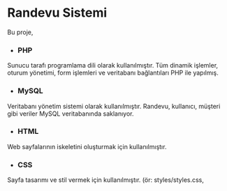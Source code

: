 # Randevu Sistemi

Bu proje, 
-	### PHP
  Sunucu tarafı programlama dili olarak kullanılmıştır. Tüm dinamik işlemler, oturum yönetimi, form işlemleri ve veritabanı bağlantıları PHP ile yapılmış.
-	### MySQL
Veritabanı yönetim sistemi olarak kullanılmıştır. Randevu, kullanıcı, müşteri gibi veriler MySQL veritabanında saklanıyor.
-	### HTML
Web sayfalarının iskeletini oluşturmak için kullanılmıştır.
-	### CSS
Sayfa tasarımı ve stil vermek için kullanılmıştır. (ör: styles/styles.css, <style> blokları)
-	### JavaScript
Sayfa üzerinde dinamik işlemler ve etkileşimler için kullanılmıştır. (ör: sidebar açma/kapama işlemleri)
- ### Bootstrap (veya Bootstrap ikonları)
Arayüzde ikonlar ve bazı stil bileşenleri için kullanılmış olabilir (ör: bi bi-clock-history gibi class’lar). kullanılarak geliştirilmiş bir kuaför randevu sistemi örneğidir. Sistem, kullanıcıların giriş yapıp/kaydolup randevu almasına, randevuları görüntülemesine ve yönetmesine olanak sağlar.

## Özellikler

### Kullanıcılar için
-	Randevu geçmişi görüntüleme:
Kullanıcılar, geçmişteki randevularını ve durumlarını görebilir.
-	Randevu hatırlatma bildirimi:
Randevu zamanı yaklaşınca e-posta veya SMS ile otomatik hatırlatma gönderilebilir.
-	Profil düzenleme:
Kullanıcılar ad, telefon, şifre gibi bilgilerini güncelleyebilir.
-	Şifre sıfırlama:
Şifresini unutan kullanıcılar için e-posta ile şifre sıfırlama özelliği.
-	Randevu tekrar etme:
Kullanıcılar daha önceki bir randevuyu tek tıkla tekrar oluşturabilir.
### Personel/Yönetici için
-	Randevu onay/reddetme:
Personel, gelen randevu taleplerini onaylayabilir veya reddedebilir.
-	Çalışma saatleri ve tatil günleri yönetimi:
Personel, sistemden çalışma saatlerini ve tatil günlerini ayarlayabilir.
-	Müşteri listesi ve geçmişi:
Personel, tüm müşterilerin geçmiş randevularını görebilir.
-	Raporlama:
Günlük/haftalık/aylık randevu sayısı, iptal edilen randevular gibi istatistikler.
### Genel için
-	Çoklu dil desteği:
Kullanıcı arayüzü farklı dillerde kullanılabilir.
-	Mobil uyumlu arayüz:
Responsive tasarım ile mobil cihazlarda da rahat kullanım.
-	Yorum ve değerlendirme:
Kullanıcılar aldıkları hizmeti puanlayıp yorum bırakabilir.
-	Bildirim paneli:
Kullanıcı ve personel için sistem içi bildirimler (ör: yeni randevu talebi, iptal edilen randevu).

## Gereksinimler

- XAMPP [önerilen] veya herhangi bir web geliştirme bileşenlerini bir araya getiren benzer bir platform.

## Kurulum

1. Bu depoyu XAMPP dosyalarının içindeki ***htdocs*** dizinine giderek klonlayın: <br> `git clone git@github.com:bilalyarmaci/kuafor-randevu-sistemi.git`
2. XAMPP platformundan *Apache Web Server* ve *MySQL Database*'i çalıştırın.
3. *sqlDatabase.sql* dosyasındaki MySQL sorgusunu kopyalayın.
4. Tarayıcınızda `localhost/phpmyadmin` adresine gidin.
5. Üst menüdeki `📃SQL` kısmına kopyaladığınız MySQL sorgusunu yapıştırın ve kodu çalıştırın.

## Kullanım

1. Çalışır halde değilse XAMPP platformundan *Apache Web Server* ve *MySQL Database*'i çalıştırın.
2. Tarayıcınızda `localhost/randevu-sistemi/` adresine gidin.
3. Kayıtlı bir kullanıcı olarak giriş yapın veya yeni bir hesap oluşturun.
4. Randevu oluşturmak için uygun bir tarih ve saat seçin ve randevu alın.
5. Kuaför salonu personeli (admin), giriş yaptıktan sonra randevu taleplerini görüntüleyebilir ve güncelleme/iptal etme seçeneklerini kullanabilir.
6. Kullanıcılar, randevularını görüntüleyebilir ve gerektiğinde güncelleme/iptal işlemlerini gerçekleştirebilir.

## İletişim

Eğer herhangi bir sorunuz, öneriniz veya geri bildiriminiz varsa, lütfen iletişime geçmekten çekinmeyin. İletişim bilgilerini aşağıda bulabilirsiniz:

-   LinkedIn: [http://www.linkedin.com/in/yusuf-burkuk-390b4027a]
-   E-posta: [yusufbrkk12@gmail.com]
